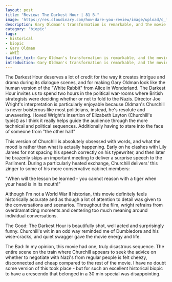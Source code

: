 ```yaml
---
layout: post
title: "Review: The Darkest Hour | 81 B-"
image: 'https://res.cloudinary.com/how-dare-you-review/image/upload/c_fill,h_399,w_760/v1528828268/the-darkest-hour-gary-oldman.jpg'
description: Gary Oldman's transformation is remarkable, and the movie around him mostly holds up. 
category: 'biopic'
tags: 
- historical
- biopic
- Gary Oldman
- WWII
twitter_text: Gary Oldman's transformation is remarkable, and the movie around him mostly holds up. 
introduction: Gary Oldman's transformation is remarkable, and the movie around him mostly holds up. 
---
```

The Darkest Hour deserves a lot of credit for the way it creates intrigue and drama during its dialogue scenes, and for making Gary Oldman look like the human version of the "White Rabbit" from Alice in Wonderland. The Darkest Hour invites us to spend two hours in the political war-rooms where British strategists were deciding whether or not to fold to the Nazis. Director Joe Wright's interpretation is particularly enjoyable because Oldman's Churchill is never boisterous like most politicians, instead, he's resolute and unwavering. I loved Wright's insertion of Elizabeth Layton (Churchill's typist) as I think it really helps guide the audience through the more technical and political sequences. Additionally having to stare into the face of someone from "the other half"

This version of Churchill is absolutely obsessed with words, and what the mood is rather than what is actually happening. Early on he clashes with Lily James for not spacing his speech correctly on his typewriter, and then later he brazenly skips an important meeting to deliver a surprise speech to the Parliment. During a particularly heated exchange, Churchill delivers' this zinger to some of his more conservative cabinet members:

"When will the lesson be learned - you cannot reason with a tiger when your head is in its mouth!" 

Although I'm not a World War II historian, this movie definitely feels historically accurate and as though a lot of attention to detail was given to the conversations and scenarios. Throughout the film, wright refrains from overdramatizing moments and centering too much meaning around individual conversations.

The Good: The Darkest Hour is beautifully shot, well acted and surprisingly funny. Churchill's wit in an odd way reminded me of Dumbledore and his wise-cracks, and quiet swagger gave the movie energy and life.

The Bad: In my opinion, this movie had one, truly disastrous sequence. The entire scene on the train where Churchill appears to seek the advice on whether to negotiate with Nazi's from regular people is felt cheezy, disconnected and cheap compared to the rest of the movie. I have no doubt some version of this took place - but for such an excellent historical biopic to have a crescendo that belonged in a 30 min special was disappointing.
